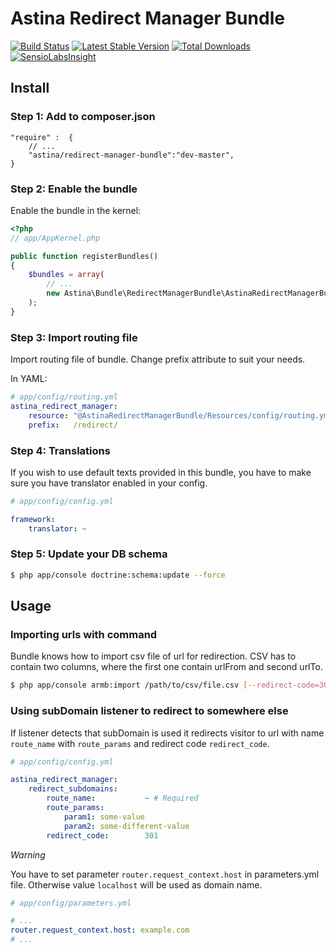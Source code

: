 # Astina Redirect Manager Bundle

[![Build Status](https://travis-ci.org/astina/AstinaRedirectManagerBundle.png?branch=master)](https://travis-ci.org/astina/AstinaRedirectManagerBundle)
[![Latest Stable Version](https://poser.pugx.org/astina/redirect-manager-bundle/v/stable.png)](https://packagist.org/packages/astina/redirect-manager-bundle)
[![Total Downloads](https://poser.pugx.org/astina/redirect-manager-bundle/downloads.png)](https://packagist.org/packages/astina/redirect-manager-bundle)
[![SensioLabsInsight](https://insight.sensiolabs.com/projects/d7f07a9b-ba1d-466a-84ec-a09f97dd6a75/mini.png)](https://insight.sensiolabs.com/projects/d7f07a9b-ba1d-466a-84ec-a09f97dd6a75)

## Install

### Step 1: Add to composer.json

```
"require" :  {
    // ...
    "astina/redirect-manager-bundle":"dev-master",
}
```

### Step 2: Enable the bundle

Enable the bundle in the kernel:

``` php
<?php
// app/AppKernel.php

public function registerBundles()
{
    $bundles = array(
        // ...
        new Astina\Bundle\RedirectManagerBundle\AstinaRedirectManagerBundle(),
    );
}
```

### Step 3: Import routing file

Import routing file of bundle. Change prefix attribute to suit your needs.

In YAML:

``` yaml
# app/config/routing.yml
astina_redirect_manager:
    resource: "@AstinaRedirectManagerBundle/Resources/config/routing.yml"
    prefix:   /redirect/
```

### Step 4: Translations

If you wish to use default texts provided in this bundle, you have to make
sure you have translator enabled in your config.

``` yaml
# app/config/config.yml

framework:
    translator: ~
```

### Step 5: Update your DB schema

``` bash
$ php app/console doctrine:schema:update --force
```

## Usage

### Importing urls with command

Bundle knows how to import csv file of url for redirection.
CSV has to contain two columns, where the first one contain urlFrom and second urlTo.

```bash
$ php app/console armb:import /path/to/csv/file.csv [--redirect-code=302] [--count-redirects]
```

### Using subDomain listener to redirect to somewhere else

If listener detects that subDomain is used it redirects visitor to url with name `route_name` with `route_params` and redirect code `redirect_code`.

```yaml
# app/config/config.yml

astina_redirect_manager:
    redirect_subdomains:
        route_name:           ~ # Required
        route_params:
            param1: some-value
            param2: some-different-value
        redirect_code:        301

```

*Warning*

You have to set parameter `router.request_context.host` in parameters.yml file. Otherwise value `localhost` will be used as domain name.

```yaml
# app/config/parameters.yml

# ...
router.request_context.host: example.com
# ...
```